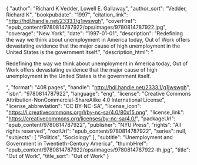 {
  "author": "Richard K Vedder, Lowell E. Gallaway",
  "author_sort": "Vedder, Richard K",
  "bookpubdate": "1997",
  "citation_link": "http://hdl.handle.net/2333.1/g1jwswgh",
  "coverHref": "epub_content/9780814787922/ops/images/9780814787922.jpg",
  "coverage": "New York",
  "date": "1997-01-01",
  "description": "Redefining the way we think about unemployment in America today, Out of Work offers devastating evidence that the major cause of high unemployment in the United States is the government itself.",
  "description_html": "<p>Redefining the way we think about unemployment in America today, Out of Work offers devastating evidence that the major cause of high unemployment in the United States is the government itself.</p>",
  "format": "408 pages",
  "handle": "http://hdl.handle.net/2333.1/g1jwswgh",
  "isbn": "9780814787922",
  "language": "eng",
  "license": "Creative Commons Attribution-NonCommercial-ShareAlike 4.0 International License",
  "license_abbreviation": "CC BY-NC-SA",
  "license_icon": "https://i.creativecommons.org/l/by-nc-sa/4.0/80x15.png",
  "license_link": "https://creativecommons.org/licenses/by-nc-sa/4.0/",
  "packageUrl": "epub_content/9780814787922",
  "publisher": "NYU Press",
  "rights": "All rights reserved",
  "rootUrl": "epub_content/9780814787922",
  "series": null,
  "subjects": [
    "Politics",
    "Sociology"
  ],
  "subtitle": "Unemployment and Government in Twentieth-Century America",
  "thumbHref": "epub_content/9780814787922/ops/images/9780814787922-th.jpg",
  "title": "Out of Work",
  "title_sort": "Out of Work"
}
